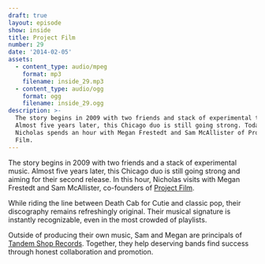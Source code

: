```yaml
---
draft: true
layout: episode
show: inside
title: Project Film
number: 29
date: '2014-02-05'
assets:
  - content_type: audio/mpeg
    format: mp3
    filename: inside_29.mp3
  - content_type: audio/ogg
    format: ogg
    filename: inside_29.ogg
description: >-
  The story begins in 2009 with two friends and stack of experimental tunes.
  Almost five years later, this Chicago duo is still going strong. Today,
  Nicholas spends an hour with Megan Frestedt and Sam McAllister of Project
  Film.
---
```

The story begins in 2009 with two friends and a stack of experimental music. Almost five years later, this Chicago duo is still going strong and aiming for their second release. In this hour, Nicholas visits with Megan Frestedt and Sam McAllister, co-founders of [Project Film](http://youloveprojectfilm.com).

While riding the line between Death Cab for Cutie and classic pop, their discography remains refreshingly original. Their musical signature is instantly recognizable, even in the most crowded of playlists.

Outside of producing their own music, Sam and Megan are principals of [Tandem Shop Records](http://tandemshoprecords.com). Together, they help deserving bands find success through honest collaboration and promotion.
